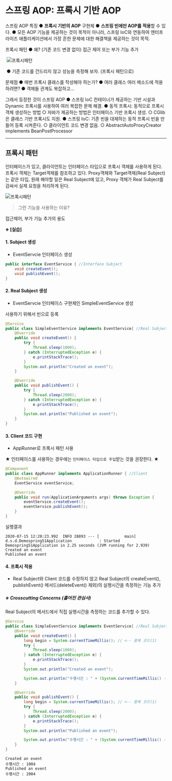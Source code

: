 # 스프링 AOP: 프록시 기반 AOP

스프링 AOP 특징
	● **프록시 기반의 AOP** 구현체
	● **스프링 빈에만 AOP를 적용**할 수 있다.
	● 모든 AOP 기능을 제공하는 것이 목적이 아니라, 스프링 IoC와 연동하여 엔터프라이즈 애플리케이션에서 가장 흔한 문제에 대한 해결책을 제공하는 것이 목적.

프록시 패턴
	● 왜? (기존 코드 변경 없이) 접근 제어 또는 부가 기능 추가

​	![프록시패턴](https://i.imgur.com/Y0e5KEp.png)

​	● 기존 코드를 건드리지 않고 성능을 측정해 보자. (프록시 패턴으로)

문제점
	● 매번 프록시 클래스를 작성해야 하는가?
	● 여러 클래스 여러 메소드에 적용하려면?
	● 객체들 관계도 복잡하고...

그래서 등장한 것이 스프링 AOP
	● 스프링 IoC 컨테이너가 제공하는 기반 시설과 Dynamic 프록시를 사용하여 여러 복잡한 문제 해결.
	● 동적 프록시: 동적으로 프록시 객체 생성하는 방법
			○ 자바가 제공하는 방법은 인터페이스 기반 프록시 생성.
			○ CGlib은 클래스 기반 프록시도 지원.
	● 스프링 IoC: 기존 빈을 대체하는 동적 프록시 빈을 만들어 등록 시켜준다.
			○ 클라이언트 코드 변경 없음.
			○ AbstractAutoProxyCreator implements BeanPostProcessor

---

## 프록시 패턴

인터페이스가 있고, 클라이언트는 인터페이스 타입으로 프록시 객체를 사용하게 된다. 프록시 객체는 Target객체를 참조하고 있다.  Proxy객체와 Target객체(Real Subject)는 같은 타입, 원래 해야할 일은 Real Subject에 있고, Proxy 객체가 Real Subject를 감싸서 실제 요청을 처리하게 된다.

![프록시패턴](https://i.imgur.com/Y0e5KEp.png)

> 그런 기능을 사용하는 이유?

접근제어, 부가 기능 추가의 용도



**※ [실습]**

#### 1. <interface>  Subject 생성

* EventServcie 인터페이스 생성

```java
public interface EventService { //Interface Subject
    void createEvent();
    void publishEvent();
}
```



#### 2. Real Subject 생성

* EventServcie 인터페이스 구현체인 SimpleEventService 생성

사용하기 위해서 빈으로 등록

```java
@Service
public class SimpleEventService implements EventService{ //Real Subject
    @Override
    public void createEvent() {
        try {
            Thread.sleep(1000);
        } catch (InterruptedException e) {
            e.printStackTrace();
        }
        System.out.println("Created an event");
    }

    @Override
    public void publishEvent() {
        try {
            Thread.sleep(2000);
        } catch (InterruptedException e) {
            e.printStackTrace();
        }
        System.out.println("Published an event");
    }
}
```



#### 3. Client 코드 구현

* AppRunner로 프록시 패턴 사용

★ 인터페이스를 사용하는 경우에는 `인터페이스 타입으로 주입`받는 것을 권장한다. ★

```java
@Component
public class AppRunner implements ApplicationRunner { //Client
    @Autowired
    EventService eventService;

    @Override
    public void run(ApplicationArguments args) throws Exception {
        eventService.createEvent();
        eventService.publishEvent();
    }
}
```



실행결과

```
2020-07-15 12:20:23.992  INFO 28893 --- [           main] d.s.d.Demospring51Application            : Started Demospring51Application in 2.25 seconds (JVM running for 2.939)
Created an event
Published an event
```



#### 4. 프록시 적용

* Real Subject와 Client 코드를 수정하지 않고 Real Subject의 createEvent(), publishEvent() 메서드(deleteEvent() 제외)의 실행시간을 측정하는 기능 추가



##### ※ Crosscutting Concerns (흩어진 관심사)

Real Subject의 메서드에서 직접 실행시간을 측정하는 코드를 추가할 수 있다.

```java
@Service
public class SimpleEventService implements EventService{ //Real Subject
    @Override
    public void createEvent() {
        long begin = System.currentTimeMillis(); // <-- 중복 코드(1) 
        try {
            Thread.sleep(1000);
        } catch (InterruptedException e) {
            e.printStackTrace();
        }
        System.out.println("Created an event");

        System.out.println("수행시간 : " + (System.currentTimeMillis() - begin)); // <-- 중복 코드(2)
    }

    @Override
    public void publishEvent() {
        long begin = System.currentTimeMillis(); // <-- 중복 코드(1)
        try {
            Thread.sleep(2000);
        } catch (InterruptedException e) {
            e.printStackTrace();
        }
        System.out.println("Published an event");

        System.out.println("수행시간 : " + (System.currentTimeMillis() - begin)); // <-- 중복 코드(2)
    }
}
```

```
Created an event
수행시간 : 1004
Published an event
수행시간 : 2004
```































